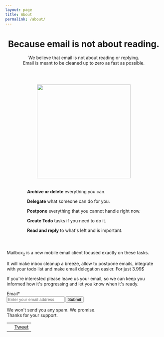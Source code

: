 ```yaml
---
layout: page
title: About
permalink: /about/
---
```


<div id="about" class=" page-content post-content container">
  <div style="text-align: center">
    <h1>Because email is not about reading.</h1>
    <p>We believe that email is not about reading or replying.
      <br> Email is meant to be cleaned up to zero as fast as possible.</p>
      </div>
      <div style="margin: 60px 0 40px 0;" class="row">
        <div style="text-align: center; margin: auto;" class="col-md-4">
          <img src="{{ site.github.url }}/img/phone.png" height="300px">
        </div>
        <div class="col-md-8 center" style="text-align: center; margin: 20px 0">
          <div style="text-align: left; display: inline-block; vertical-align: middle;" >
            <p><b>Archive or delete</b> <span class='text-smaller'>everything you can.</span></p>
            <p><b>Delegate</b> <span class='text-smaller'>what someone can do for you.</span></p>
            <p><b>Postpone</b> <span class='text-smaller'>everything that you cannot handle right now.</span></p>
            <p><b>Create Todo</b> <span class='text-smaller'>tasks if you need to do it.</span></p>
            <p><b>Read and reply</b> <span class='text-smaller'>to what's left and is important.</span></p>
          </div>
        </div>
      </div>
    <div>
    <div style="margin-left: 5px; margin-right: 5px;">
    <p>Mailbox<sub>2</sub> is a new mobile email client focused exactly on these tasks.</p>
      <p>It will make inbox cleanup a breeze, allow to postpone emails,
      integrate with your todo list and make email delegation easier. For just 3.99$</p>
      <p>If you're interested please leave us your email, so we can keep you informed how it's progressing and let you know when it's ready.</p>
      </div>
  </div>
  <div class="email-form" style="margin-left: 5px; margin-right: 5px;">
  <form action="https://docs.google.com/forms/d/1D3b-eK8GzMmofru08ncKm_TKU4OEoL1JQ0YgsisOFk8/formResponse?embedded=true" method="POST" id="ss-form" target="_self" onsubmit="">
  <div>Email<span class="asterisk">*</span></div>
  <div><input type="email" name="entry.186563952" id="entry_186563952" dsize="30" required placeholder="Enter your email address">

  <input type="hidden" name="draftResponse" value="[,,&quot;-6278033538162919265&quot;]">
  <input type="hidden" name="pageHistory" value="0">
  <input type="hidden" name="fvv" value="0">
  <input type="hidden" name="fbzx" value="-6278033538162919265">
  <input type="submit" name="submit" value="Submit" id="ss-submit" class="contact-submit">
  </form>
  </div>
  <div style="margin-top: 5px;">
  We won't send you any spam. We promise.<br>
  ​Thanks for your support.
  </div>
  <div class="social-share">
    <table>
      <tr>
        <td class="share-button">
          <div class="fb-share-button" data-href="http://www.mailbox2app.com/" data-layout="button"></div>
        </td>
        <td class="share-button"> <a href="https://twitter.com/share" class="twitter-share-button" data-text="Check out Mailbox2 - App to go trough your mailbox in seconds again." data-hashtags="mailbox" data-url="http://mailbox2app.com">Tweet</a>
        </td>
      </tr>
    </table>
    <script>
      ! function(d, s, id) {
        var js, fjs = d.getElementsByTagName(s)[0],
          p = /^http:/.test(d.location) ? 'http' : 'https';
        if (!d.getElementById(id)) {
          js = d.createElement(s);
          js.id = id;
          js.src = p + '://platform.twitter.com/widgets.js';
          fjs.parentNode.insertBefore(js, fjs);
        }
      }(document, 'script', 'twitter-wjs');
    </script>
  </div>
  <div class="fb-comments" data-href="http://www.mailbox2app.com/" data-numposts="5"></div>
</div>
</div>
